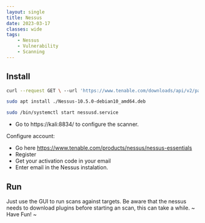 ```yaml
---
layout: single
title: Nessus
date: 2023-03-17
classes: wide
tags:
    - Nessus
    - Vulnerability
    - Scanning
---
```


Install
--------------
```bash
curl --request GET \ --url 'https://www.tenable.com/downloads/api/v2/pages/nessus/files/Nessus-10.5.0-debian10_amd64.deb' \ --output 'Nessus-10.5.0-debian10_amd64.deb'

sudo apt install ./Nessus-10.5.0-debian10_amd64.deb

sudo /bin/systemctl start nessusd.service
```
- Go to https://kali:8834/ to configure the scanner.

Configure account:
- Go here https://www.tenable.com/products/nessus/nessus-essentials
- Register
- Get your activation code in your email
- Enter email in the Nessus instalation.

Run
--------------
Just use the GUI to run scans against targets.
Be aware that the nessus needs to download plugins before starting an scan, this can take a while.
~ Have Fun! ~

